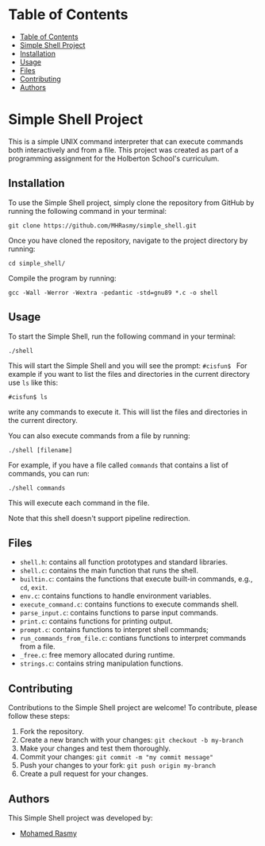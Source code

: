# Table of Contents

- [Table of Contents](#table-of-contents)
- [Simple Shell Project](#simple-shell-project)
- [Installation](#installation)
- [Usage](#usage)
- [Files](#files)
- [Contributing](#contributing)
- [Authors](#authors)

# Simple Shell Project

This is a simple UNIX command interpreter that can execute commands both interactively and from a file. This project was created as part of a programming assignment for the Holberton School's curriculum.

## Installation

To use the Simple Shell project, simply clone the repository from GitHub by running the following command in your terminal:

```shell
git clone https://github.com/MHRasmy/simple_shell.git
```

Once you have cloned the repository, navigate to the project directory by running:

```shell
cd simple_shell/
```

Compile the program by running:

```shell
gcc -Wall -Werror -Wextra -pedantic -std=gnu89 *.c -o shell
```

## Usage

To start the Simple Shell, run the following command in your terminal:

```shell
./shell
```

This will start the Simple Shell and you will see the prompt: `#cisfun$ ` For example if you want to list the files and directories in the current directory use `ls` like this:

```shell
#cisfun$ ls
```

write any commands to execute it. 
This will list the files and directories in the current directory.

You can also execute commands from a file by running:

```shell
./shell [filename]
```

For example, if you have a file called `commands` that contains a list of commands, you can run:

```shell
./shell commands
```

This will execute each command in the file.

Note that this shell doesn't support pipeline redirection.

## Files

- `shell.h`: contains all function prototypes and standard libraries.
- `shell.c`: contains the main function that runs the shell.
- `builtin.c`: contains the functions that execute built-in commands, e.g., `cd`, `exit`.
- `env.c`: contains functions to handle environment variables.
- `execute_command.c`: contains functions to execute commands shell.
- `parse_input.c`: contains functions to parse input commands.
- `print.c`: contains functions for printing output.
- `prompt.c`: contains functions to interpret shell commands;
- `run_commands_from_file.c`: contians functions to interpret commands from a file.
- `_free.c`: free memory allocated during runtime.
- `strings.c`: contains string manipulation functions.

## Contributing

Contributions to the Simple Shell project are welcome! To contribute, please follow these steps:

1. Fork the repository.
2. Create a new branch with your changes: `git checkout -b my-branch`
3. Make your changes and test them thoroughly.
4. Commit your changes: `git commit -m "my commit message"`
5. Push your changes to your fork: `git push origin my-branch`
6. Create a pull request for your changes.

## Authors

This Simple Shell project was developed by:

- [Mohamed Rasmy](https://github.com/MHRasmy)

